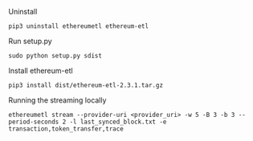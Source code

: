 Uninstall 

`pip3 uninstall ethereumetl ethereum-etl`

Run setup.py 

`sudo python setup.py sdist`

Install ethereum-etl

`pip3 install dist/ethereum-etl-2.3.1.tar.gz`

Running the streaming locally

`ethereumetl stream --provider-uri <provider_uri> -w 5 -B 3 -b 3 --period-seconds 2 -l last_synced_block.txt -e transaction,token_transfer,trace`